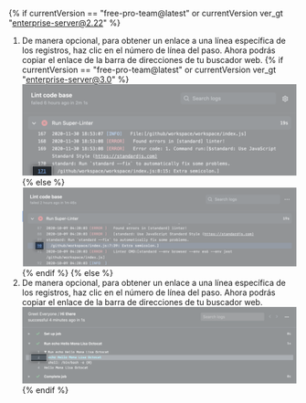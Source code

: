 {% if currentVersion == "free-pro-team@latest" or currentVersion ver_gt "enterprise-server@2.22" %}
1. De manera opcional, para obtener un enlace a una línea específica de los registros, haz clic en el número de línea del paso. Ahora podrás copiar el enlace de la barra de direcciones de tu buscador web.
  {% if currentVersion == "free-pro-team@latest" or currentVersion ver_gt "enterprise-server@3.0" %}
  ![Botón para copiar enlace](/assets/images/help/repository/copy-link-button-updated-2.png)
  {% else %}
  ![Botón para copiar enlace](/assets/images/help/repository/copy-link-button-updated.png)
  {% endif %}
{% else %}
1. De manera opcional, para obtener un enlace a una línea específica de los registros, haz clic en el número de línea del paso. Ahora podrás copiar el enlace de la barra de direcciones de tu buscador web. ![Botón para copiar enlace](/assets/images/help/repository/copy-link-button.png)
{% endif %}